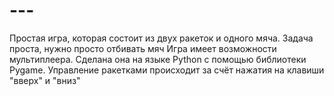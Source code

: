 # ---
Простая игра, которая состоит из двух ракеток и одного мяча. Задача проста, нужно просто отбивать мяч
Игра имеет возможности мультиплеера.
Сделана она на языке Python с помощью библиотеки Pygame.
Управление ракетками происходит за счёт нажатия на клавиши "вверх" и "вниз"
